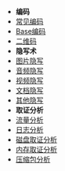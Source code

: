 - **编码**
- [常见编码](Misc/Encode/)
- [Base编码](Misc/Encode/Base)
- [二维码](Misc/Encode/barcode)
- **隐写术**
- [图片隐写](Misc/Steganography/image.md)
- [音频隐写](Misc/Steganography/audio.md)
- [视频隐写](Misc/Steganography/video.md)
- [文档隐写](Misc/Steganography/document.md)
- [其他隐写](Misc/Steganography/others.md)
- **取证分析**
- [流量分析](Misc/Forensic/Network-Analysis.md)
- [日志分析]()
- [磁盘取证分析]()
- [内存取证分析]()
- [压缩包分析](Misc/Forensic/compressed-archive.md)
